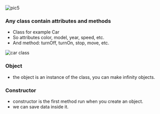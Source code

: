 ![pic5](https://user-images.githubusercontent.com/85620139/143866364-9b3b5092-e772-497b-952a-9eef71d2be7b.jpg)



### Any class contain attributes and methods

- Class for example Car
- So attributes color, model, year, speed, etc.
- And method: turnOff, turnOn, stop, move, etc.

![car class](https://user-images.githubusercontent.com/85620139/143865092-336e9f39-50c1-4c2c-a633-62868bd000a8.png)


### Object

- the object is an instance of the class, you can make infinity objects.

### Constructor

- constructor is the first method run when you create an object.
- we can save data inside it.

